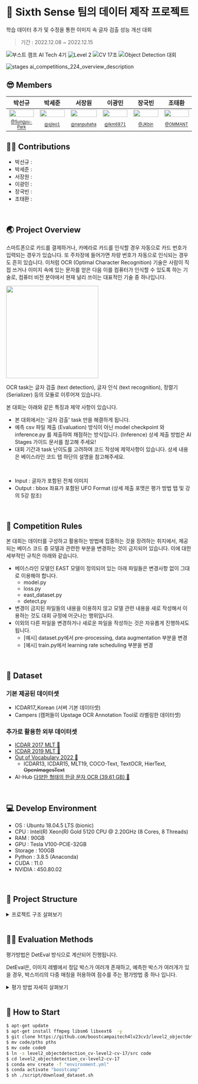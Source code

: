 # 🌠 Sixth Sense 팀의 데이터 제작 프로젝트

학습 데이터 추가 및 수정을 통한 이미지 속 글자 검출 성능 개선 대회

> 기간 : 2022.12.08 ~ 2022.12.15

![부스트 캠프 AI Tech 4기](https://img.shields.io/badge/%EB%B6%80%EC%8A%A4%ED%8A%B8%EC%BA%A0%ED%94%84%20AI%20Tech-4%EA%B8%B0-red)
![Level 2](https://img.shields.io/badge/Level-2-yellow)
![CV 17조](https://img.shields.io/badge/CV-17%EC%A1%B0-brightgreen)
![Object Detection 대회](https://img.shields.io/badge/%EB%8C%80%ED%9A%8C-%EB%8D%B0%EC%9D%B4%ED%84%B0%20%EC%A0%9C%EC%9E%91-blue)

![stages ai_competitions_224_overview_description](https://user-images.githubusercontent.com/9074297/205859800-9d74718a-3534-446e-b017-424706495ac9.png)

## 😎 Members
<table>
    <thead>
        <tr>
            <th>박선규</th>
            <th>박세준</th>
            <th>서장원</th>
            <th>이광민</th>
            <th>장국빈</th>
            <th>조태환</th>
        </tr>
    </thead>
    <tbody>
        <tr>
            <td width="16%"><img src="https://user-images.githubusercontent.com/9074297/207550543-a4a35f97-c647-4013-b440-dbfec61b01d7.png" width="100%"/></td>
            <td width="16%"><img src="https://user-images.githubusercontent.com/9074297/207550381-3f2deddb-ffef-4249-8738-66d27c83ea79.png" width="100%"/></td>
            <td width="16%"><img src="https://user-images.githubusercontent.com/9074297/207550023-28ad4754-e60b-4a0c-835e-ea3c32108703.png" width="100%"/></td>
            <td width="16%"><img src="https://user-images.githubusercontent.com/9074297/207551768-ca68e744-70bf-452d-bd61-f4db912e59ee.png" width="100%"/></td>
            <td width="16%"><img src="https://user-images.githubusercontent.com/9074297/207583484-e4cff046-7656-4c27-90c9-0ce116418e70.png" width="100%"/></td>
            <td width="16%"><img src="https://user-images.githubusercontent.com/9074297/207550298-4dd75fe8-137d-4bad-accf-d56363c01895.png" width="100%"/></td>
        </tr>
        <tr>
            <td align="center"><a href="https://github.com/Sungyu-Park"><sub><sup>@Sungyu-Park</sup></sub></a></td>
            <td align="center"><a href="https://github.com/sjleo1"><sub><sup>@sjleo1</sup></sub></a></td>
            <td align="center"><a href="https://github.com/nanpuhaha"><sub><sup>@nanpuhaha</sup></sub></a></td>
            <td align="center"><a href="https://github.com/lkm6871"><sub><sup>@lkm6871</sup></sub></a></td>
            <td align="center"><a href="https://github.com/JKbin"><sub><sup>@JKbin</sup></sub></a></td>
            <td align="center"><a href="https://github.com/OMMANT"><sub><sup>@OMMANT</sup></sub></a></td>
        </tr>
    </tbody>
</table>

## 🧑‍💻 Contributions

- 박선규 :
- 박세준 :
- 서장원 :
- 이광민 :
- 장국빈 :
- 조태환 :

<br>

## :earth_asia: Project Overview
스마트폰으로 카드를 결제하거나, 카메라로 카드를 인식할 경우 자동으로 카드 번호가 입력되는 경우가 있습니다. 또 주차장에 들어가면 차량 번호가 자동으로 인식되는 경우도 흔히 있습니다. 이처럼 OCR (Optimal Character Recognition) 기술은 사람이 직접 쓰거나 이미지 속에 있는 문자를 얻은 다음 이를 컴퓨터가 인식할 수 있도록 하는 기술로, 컴퓨터 비전 분야에서 현재 널리 쓰이는 대표적인 기술 중 하나입니다.

<img src="https://user-images.githubusercontent.com/9074297/207525540-79be879f-371e-476f-9849-031feba508cb.png" height="250px"/>

OCR task는 글자 검출 (text detection), 글자 인식 (text recognition), 정렬기 (Serializer) 등의 모듈로 이루어져 있습니다.

본 대회는 아래와 같은 특징과 제약 사항이 있습니다.
- 본 대회에서는 '글자 검출' task 만을 해결하게 됩니다.
- 예측 csv 파일 제출 (Evaluation) 방식이 아닌 model checkpoint 와 inference.py 를 제출하여 채점하는 방식입니다. (Inference) 상세 제출 방법은 AI Stages 가이드 문서를 참고해 주세요!
- 대회 기간과 task 난이도를 고려하여 코드 작성에 제약사항이 있습니다. 상세 내용은 베이스라인 코드 탭 하단의 설명을 참고해주세요.

<br>

- Input : 글자가 포함된 전체 이미지
- Output : bbox 좌표가 포함된 UFO Format (상세 제출 포맷은 평가 방법 탭 및 강의 5강 참조)

<br>

## 🚨 Competition Rules

본 대회는 데이터를 구성하고 활용하는 방법에 집중하는 것을 장려하는 취지에서, 제공되는 베이스 코드 중 모델과 관련한 부분을 변경하는 것이 금지되어 있습니다. 이에 대한 세부적인 규칙은 아래와 같습니다.

- 베이스라인 모델인 EAST 모델이 정의되어 있는 아래 파일들은 변경사항 없이 그대로 이용해야 합니다.
    - model.py
    - loss.py
    - east_dataset.py
    - detect.py
- 변경이 금지된 파일들의 내용을 이용하지 않고 모델 관련 내용을 새로 작성해서 이용하는 것도 대회 규정에 어긋나는 행위입니다.
- 이외의 다른 파일을 변경하거나 새로운 파일을 작성하는 것은 자유롭게 진행하셔도 됩니다.
    - [예시] dataset.py에서 pre-processing, data augmentation 부분을 변경
    - [예시] train.py에서 learning rate scheduling 부분을 변경

<br>

## 💾 Dataset

### 기본 제공된 데이터셋
- ICDAR17_Korean (서버 기본 데이터셋)
- Campers (캠퍼들이 Upstage OCR Annotation Tool로 라벨링한 데이터셋)

### 추가로 활용한 외부 데이터셋
- [ICDAR 2017 MLT :link:](https://rrc.cvc.uab.es/?ch=8)
- [ICDAR 2019 MLT :link:](https://rrc.cvc.uab.es/?ch=15)
- [Out of Vocabulary 2022 :link:](https://rrc.cvc.uab.es/?ch=19)
  - ICDAR13, ICDAR15, MLT19, COCO-Text, TextOCR, HierText, ~~OpenImagesText~~
- AI-Hub [다양한 형태의 한글 문자 OCR (39.61 GB) :link:](https://aihub.or.kr/aihubdata/data/view.do?dataSetSn=91)

<br>

## 💻 Develop Environment
- OS : Ubuntu 18.04.5 LTS (bionic)
- CPU : Intel(R) Xeon(R) Gold 5120 CPU @ 2.20GHz (8 Cores, 8 Threads)
- RAM : 90GB
- GPU : Tesla V100-PCIE-32GB
- Storage : 100GB
- Python : 3.8.5 (Anaconda)
- CUDA : 11.0
- NVIDIA : 450.80.02

<br>

## 📂 Project Structure

<details>
<summary>프로젝트 구조 살펴보기</summary>

```bash
.
├──🔗code -> 📁/opt/ml/level2_dataannotation_cv-level2-cv-17/src
├──📁input
│   └──📁data
│       ├──📁ICDAR17_Korean
│       │   ├──🖼️img_1001.jpg
│       │   └──🖼️...
│       ├──📄ICDAR17_Korean_UFO.json
│       ├──📄ICDAR17_Korean_UFO_train.json
│       ├──📄ICDAR17_Korean_UFO_valid.json
│       ├──📁campers
│       │   ├──🖼️01.jpg
│       │   └──🖼️...
│       ├──📄campers_UFO.json
│       ├──📄campers_UFO_train.json
│       ├──📄campers_UFO_valid.json
│       ├──📁cocotext
│       │   └── train2014
│       │       ├──🖼️COCO_train2014_000000187823.jpg
│       │       └──🖼️...
│       ├──📁hiertext
│       │   ├──📁train
│       │   │   ├──🖼️dad729bb808f6b05.jpg
│       │   │   └──🖼️...
│       │   └──📁validation
│       │       ├──🖼️cc7423ec2a7adb30.jpg
│       │       └──🖼️...
│       ├──📁icdar13
│       │   ├──🖼️100.jpg
│       │   └──🖼️...
│       ├──📁icdar15
│       │   ├──🖼️img_966.jpg
│       │   └──🖼️...
│       ├──📁mlt19
│       │   ├──🖼️tr_img_03540.jpg
│       │   └──🖼️...
│       ├──📁textocr
│       │   └──📁train_images
│       │       ├──🖼️2413a55b0323deb0.jpg
│       │       └──🖼️...
│       ├──📄OOV_UFO_train.json
│       ├──📄OOV_UFO_valid.json
│       ├──📄ICDAR17Korean_Campers_OOV_train.json
│       ├──📄ICDAR17Korean_Campers_OOV_valid.json
│       ├──🔗train.json -> 📄ICDAR17Korean_Campers_OOV_train.json
│       └──🔗valid.json -> 📄ICDAR17Korean_Campers_OOV_valid.json
├──📁level2_dataannotation_cv-level2-cv-17
│   └──📁src
│       ├──📁trained_models
│       │   └──📄latest.pth
│       ├──📄convert_mlt.py
│       ├──📄dataset.py
│       ├──📄detect.py ---------- 변경 금지 ⚠️
│       ├──📄deteval.py
│       ├──📄east_dataset.py ---- 변경 금지 ⚠️
│       ├──📄inference.py
│       ├──📄loss.py ------------ 변경 금지 ⚠️
│       ├──📄model.py ----------- 변경 금지 ⚠️
│       └──📄train.py
└──📁pths
    └──📄vgg16_bn-6c64b313.pth
```

</details>

<br>

## 👨‍🏫 Evaluation Methods
평가방법은 DetEval 방식으로 계산되어 진행됩니다.

DetEval은, 이미지 레벨에서 정답 박스가 여러개 존재하고, 예측한 박스가 여러개가 있을 경우, 박스끼리의 다중 매칭을 허용하여 점수를 주는 평가방법 중 하나 입니다.

<details>
<summary>평가 방법 자세히 살펴보기</summary>

### 제출포맷

`inference.py`의 결과로 생성되는 `output.csv`의 형식은 UFO(Upstage Format for OCR)로 작성되도록 해야합니다.

단, inference에서는 글자 영역에 대한 bounding box 정보 외의 다른 정보는 필요로 하지 않기 때문에 전체 UFO 형식 중 "points"에 해당하는 값들만 포함하고 있으면 됩니다.

베이스 코드로 제공되는 `inference.py`는 기본적으로 평가 데이터에 대한 UFO를 출력하도록 작성되어있으며 다음은 출력된 결과물의 예시입니다.

```python
{
    "images": {
        "X_google_0058.jpg": {
            "words": {
                "0": {
                    "points": [
                        [
                            157.06430053710938,
                            2181.391357421875
                        ],
                        [
                            1026.414794921875,
                            2080.502685546875
                        ],
                        [
                            1078.5938720703125,
                            2522.3408203125
                        ],
                        [
                            209.24400329589844,
                            2623.228271484375
                        ]
                    ]
                },
                "1": {
                    "points": [
                        [
                            870.1994018554688,
                            620.5530395507812
                        ],
                        [
                            1584.752685546875,
                            679.5577392578125
                        ],
                        [
                            1567.9024658203125,
                            896.4556274414062
                        ],
                        [
                            853.3502197265625,
                            837.4486083984375
                        ]
                    ]
                },
                ...
            }
        },
        ...
    }
}
```

### 평가방법

평가방법은 DetEval 방식으로 계산되어 진행됩니다.

DetEval은, 이미지 레벨에서 정답 박스가 여러개 존재하고, 예측한 박스가 여러개가 있을 경우, 박스끼리의 다중 매칭을 허용하여 점수를 주는 평가방법 중 하나입니다.

평가가 이루어지는 방법은 다음과 같습니다.

<br>

#### 1) 모든 정답/예측박스들에 대해서 Area Recall, Area Precision을 미리 계산해냅니다.

여기서 Area Recall, Area Precision은 다음과 같습니다.
- Area Recall = 정답과 예측박스가 겹치는 영역 / 정답 박스의 영역
- Area Precision = 정답과 예측박스가 겹치는 영역 / 예측 박스의 영역

<img src="https://user-images.githubusercontent.com/9074297/207590718-511f6daa-b948-4bc9-b2ee-d5eb9aee31ab.png" height="250px"/>

<br>

#### 2) 모든 정답 박스와 예측 박스를 순회하면서, 매칭이 되었는지 판단하여 박스 레벨로 정답 여부를 측정합니다.

박스들이 매칭이 되는 조건은 박스들을 순회하면서, 위에서 계산한 Area Recall, Area Precision이 0 이상일 경우 매칭 여부를 판단하게 되며, 박스의 정답 여부는 Area Recall 0.8 이상, Area Precision 0.4 이상을 기준으로 하고 있습니다.

매칭이 되었는가 대한 조건은 크게 3가지 조건이 있습니다.

1. one-to-one match: 정답 박스 1개와 예측 박스 1개가 매칭 && 기본조건 성립
2. one-to-many match: 정답 박스 1개와 예측 박스 여러개가 매칭되는 경우
3. many-to-one match: 정답 박스 여러개와 예측박스 1개가 매칭되는 경우

여기서, one-to-many match 경우에 한해서, 박스 recall / precision 에 0.8 로 penalty가 적용됩니다.

<br>
<br>

아래의 이미지를 통해 평가방법의 설명을 보충합니다.

<br>

그림에서 왼쪽과 같이 다음과 같은 정답박스가 존재하는 이미지에 대해서, 오른쪽과 같이 예측하였다고 가정합니다.

<img src="https://user-images.githubusercontent.com/9074297/207590705-030a9976-e9f5-4285-a8a7-26c23b8de070.png" height="250px"/>

<br>

1)의 과정을 통하여, 모든 박스들 사이의 Area Recall, Area Precision을 계산해 놓습니다. 이해를 쉽게 하기 위해서, 왼쪽에 정답박스와 예측박스를 겹쳐서 그렸습니다.

<img src="https://user-images.githubusercontent.com/9074297/207590690-45ef2028-fc22-44a0-ae9d-823c0aa2d09f.png" height="250px"/>

<br>

G1과 P1은 one-to-one match가 성립되었고, Area Recall, Area Precision 모두 0.99로 threshold 이상이므로, 정답으로 책정됩니다.

G2, G3와 P2는 many-to-one match가 성립되었고, Area Recall 0.9(0.81+0.99)/2, Area Precision 0.91(0.41+0.5) 로 threshold 이상으로 정답으로 책정되었습니다.

G4와 P3, P4는 one-to-many match가 성립되었고, Area Recall 0.88(0.46+0.42), Area Precision 0.96(1.0+0.92)/2 로 threshold 이상으로 정답으로 책정되었습니다.

따라서, 현재 이미지에서의 Recall, Precision, H-mean(F1 score)을 구해보면

- $Recall = ( 1 \times G1 + 1 \times G2 + 1 \times G3 + 0.8 \times G4) \div 4(len(gt)) = 0.95$
- $Precision = (1 \times P1 + 1 \times P2 + 0.8 \times P3 + 0.8 \times P4) \div 4(len(prediction)) = 0.9$
- $H-mean = 2 \times 0.95 \times 0.9 \div (0.95 + 0.9) = 0.92$

가 되어, 해당 이미지에 대해서 최종적으로 0.92점을 부여하게 됩니다.

<br>

#### 3) 모든 이미지에 대하여 Recall, Precision을 구한 이후, 최종 F1-Score은 모든 이미지 레벨에서 측정 값의 평균으로 측정됩니다.

테스트 셋은 여러장의 이미지로 구성되어있는데요, 위의 예시에서처럼 모든 이미지들에 대해서 Recall, Precision, 점수를 구한 이후, 모든 이미지들에 대해서 해당 값을 평균내어 최종 점수를 구하게 됩니다.

예) image1, image2 두개의 테스트 이미지가 존재하고, 계산의 편의성을 위해서 image1은 위의 예시와 동일, image2는 정답/예측박스가 1개이고 맞았다고 가정하고 계산해보면

- $Final Recall = (1 + 1 + 1 + 0.8 + 1) \div 5 = 0.96$
- $Final Precision = (1 + 1 + 0.8 + 0.8 + 1) \div 5 = 0.92$
- $Final F1 = 2 \times 0.96 \times 0.92 \div (0.96 + 0.92) = 0.94$

(분모가 5인 이유: image1에서 정답/예측박스 4개, image2에서 정답/예측박스가 1개이므로)

해당 테스트 셋에서 최종 점수는 0.94 점이 되겠습니다.

### Reference

- Wolf, C., & Jolion, J. M. (2006). Object count/area graphs for the evaluation of object detection and segmentation algorithms. (IJDAR), 8(4), 280-296.

</details>

<br>

## 👀 How to Start

```bash
$ apt-get update
$ apt-get install ffmpeg libsm6 libxext6  -y
$ git clone https://github.com/boostcampaitech4lv23cv3/level2_objectdetection_cv-level2-cv-17.git
$ mv code/pths pths
$ mv code code0
$ ln -s level2_objectdetection_cv-level2-cv-17/src code
$ cd level2_objectdetection_cv-level2-cv-17
$ conda env create -f "environment.yml"
$ conda activate "boostcamp"
$ sh ./script/download_dataset.sh
```
